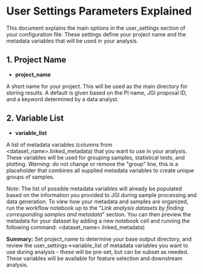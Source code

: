 # User Settings Parameters Explained

This document explains the main options in the user\_settings section of your configuration file. These settings define your project name and the metadata variables that will be used in your analysis.

## 1\. Project Name

*   **project\_name**

A short name for your project. This will be used as the main directory for storing results. A default is given based on the PI name, JGI proposal ID, and a keyword determined by a data analyst.

## 2\. Variable List

*   **variable\_list**

A list of metadata variables (columns from <dataset\_name>.linked\_metadata) that you want to use in your analysis. These variables will be used for grouping samples, statistical tests, and plotting. _Warning_: do not change or remove the "group" line, this is a placeholder that combines all supplied metadata variables to create unique groups of samples.

_Note_: The list of possible metadata variables will already be populated based on the information you provided to JGI during sample processing and data generation. To view how your metadata and samples are organized, run the workflow notebook up to the "_Link analysis datasets by finding corresponding samples and metadata_" section. You can then preview the metadata for your dataset by adding a new notebook cell and running the following command: <dataset\_name>.linked\_metadata)

**Summary:** Set project\_name to determine your base output directory, and review the user\_settings->variable\_list of metadata variables you want to use during analysis - these will be pre-set, but can be subset as needed. These variables will be available for feature selection and downstream analysis.